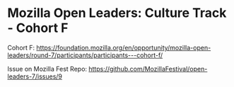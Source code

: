 # Mozilla Open Leaders: Culture Track - Cohort F

Cohort F: https://foundation.mozilla.org/en/opportunity/mozilla-open-leaders/round-7/participants/participants---cohort-f/

Issue on Mozilla Fest Repo: https://github.com/MozillaFestival/open-leaders-7/issues/9
 
